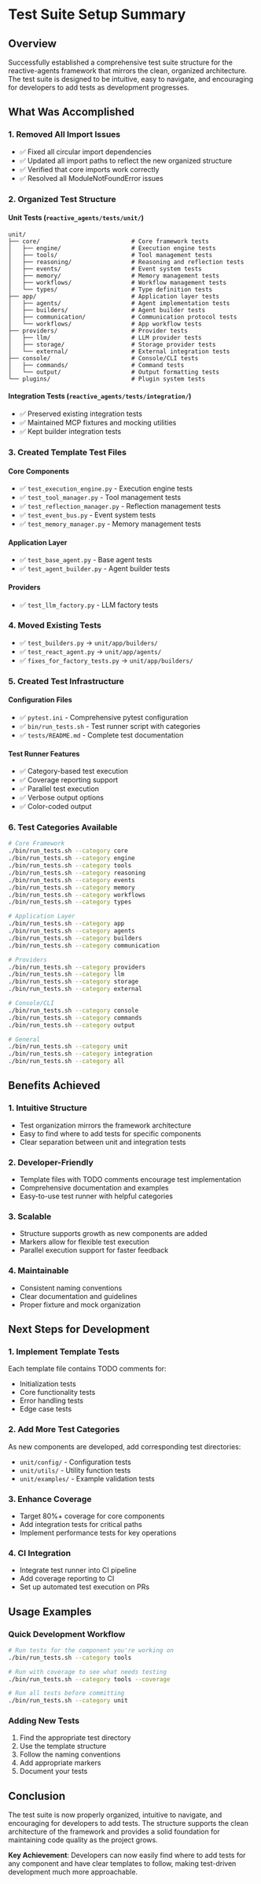 # Test Suite Setup Summary

## Overview

Successfully established a comprehensive test suite structure for the reactive-agents framework that mirrors the clean, organized architecture. The test suite is designed to be intuitive, easy to navigate, and encouraging for developers to add tests as development progresses.

## What Was Accomplished

### 1. **Removed All Import Issues**

- ✅ Fixed all circular import dependencies
- ✅ Updated all import paths to reflect the new organized structure
- ✅ Verified that core imports work correctly
- ✅ Resolved all ModuleNotFoundError issues

### 2. **Organized Test Structure**

#### **Unit Tests** (`reactive_agents/tests/unit/`)

```
unit/
├── core/                          # Core framework tests
│   ├── engine/                    # Execution engine tests
│   ├── tools/                     # Tool management tests
│   ├── reasoning/                 # Reasoning and reflection tests
│   ├── events/                    # Event system tests
│   ├── memory/                    # Memory management tests
│   ├── workflows/                 # Workflow management tests
│   └── types/                     # Type definition tests
├── app/                           # Application layer tests
│   ├── agents/                    # Agent implementation tests
│   ├── builders/                  # Agent builder tests
│   ├── communication/             # Communication protocol tests
│   └── workflows/                 # App workflow tests
├── providers/                     # Provider tests
│   ├── llm/                       # LLM provider tests
│   ├── storage/                   # Storage provider tests
│   └── external/                  # External integration tests
├── console/                       # Console/CLI tests
│   ├── commands/                  # Command tests
│   └── output/                    # Output formatting tests
└── plugins/                       # Plugin system tests
```

#### **Integration Tests** (`reactive_agents/tests/integration/`)

- ✅ Preserved existing integration tests
- ✅ Maintained MCP fixtures and mocking utilities
- ✅ Kept builder integration tests

### 3. **Created Template Test Files**

#### **Core Components**

- ✅ `test_execution_engine.py` - Execution engine tests
- ✅ `test_tool_manager.py` - Tool management tests
- ✅ `test_reflection_manager.py` - Reflection management tests
- ✅ `test_event_bus.py` - Event system tests
- ✅ `test_memory_manager.py` - Memory management tests

#### **Application Layer**

- ✅ `test_base_agent.py` - Base agent tests
- ✅ `test_agent_builder.py` - Agent builder tests

#### **Providers**

- ✅ `test_llm_factory.py` - LLM factory tests

### 4. **Moved Existing Tests**

- ✅ `test_builders.py` → `unit/app/builders/`
- ✅ `test_react_agent.py` → `unit/app/agents/`
- ✅ `fixes_for_factory_tests.py` → `unit/app/builders/`

### 5. **Created Test Infrastructure**

#### **Configuration Files**

- ✅ `pytest.ini` - Comprehensive pytest configuration
- ✅ `bin/run_tests.sh` - Test runner script with categories
- ✅ `tests/README.md` - Complete test documentation

#### **Test Runner Features**

- ✅ Category-based test execution
- ✅ Coverage reporting support
- ✅ Parallel test execution
- ✅ Verbose output options
- ✅ Color-coded output

### 6. **Test Categories Available**

```bash
# Core Framework
./bin/run_tests.sh --category core
./bin/run_tests.sh --category engine
./bin/run_tests.sh --category tools
./bin/run_tests.sh --category reasoning
./bin/run_tests.sh --category events
./bin/run_tests.sh --category memory
./bin/run_tests.sh --category workflows
./bin/run_tests.sh --category types

# Application Layer
./bin/run_tests.sh --category app
./bin/run_tests.sh --category agents
./bin/run_tests.sh --category builders
./bin/run_tests.sh --category communication

# Providers
./bin/run_tests.sh --category providers
./bin/run_tests.sh --category llm
./bin/run_tests.sh --category storage
./bin/run_tests.sh --category external

# Console/CLI
./bin/run_tests.sh --category console
./bin/run_tests.sh --category commands
./bin/run_tests.sh --category output

# General
./bin/run_tests.sh --category unit
./bin/run_tests.sh --category integration
./bin/run_tests.sh --category all
```

## Benefits Achieved

### 1. **Intuitive Structure**

- Test organization mirrors the framework architecture
- Easy to find where to add tests for specific components
- Clear separation between unit and integration tests

### 2. **Developer-Friendly**

- Template files with TODO comments encourage test implementation
- Comprehensive documentation and examples
- Easy-to-use test runner with helpful categories

### 3. **Scalable**

- Structure supports growth as new components are added
- Markers allow for flexible test execution
- Parallel execution support for faster feedback

### 4. **Maintainable**

- Consistent naming conventions
- Clear documentation and guidelines
- Proper fixture and mock organization

## Next Steps for Development

### 1. **Implement Template Tests**

Each template file contains TODO comments for:

- Initialization tests
- Core functionality tests
- Error handling tests
- Edge case tests

### 2. **Add More Test Categories**

As new components are developed, add corresponding test directories:

- `unit/config/` - Configuration tests
- `unit/utils/` - Utility function tests
- `unit/examples/` - Example validation tests

### 3. **Enhance Coverage**

- Target 80%+ coverage for core components
- Add integration tests for critical paths
- Implement performance tests for key operations

### 4. **CI Integration**

- Integrate test runner into CI pipeline
- Add coverage reporting to CI
- Set up automated test execution on PRs

## Usage Examples

### Quick Development Workflow

```bash
# Run tests for the component you're working on
./bin/run_tests.sh --category tools

# Run with coverage to see what needs testing
./bin/run_tests.sh --category tools --coverage

# Run all tests before committing
./bin/run_tests.sh --category unit
```

### Adding New Tests

1. Find the appropriate test directory
2. Use the template structure
3. Follow the naming conventions
4. Add appropriate markers
5. Document your tests

## Conclusion

The test suite is now properly organized, intuitive to navigate, and encouraging for developers to add tests. The structure supports the clean architecture of the framework and provides a solid foundation for maintaining code quality as the project grows.

**Key Achievement**: Developers can now easily find where to add tests for any component and have clear templates to follow, making test-driven development much more approachable.
